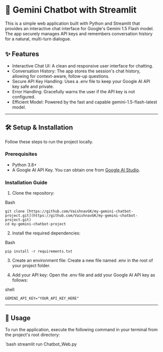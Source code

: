 # 🤖 Gemini Chatbot with Streamlit

This is a simple web application built with Python and Streamlit that provides an interactive chat interface for Google's Gemini 1.5 Flash model. The app securely manages API keys and remembers conversation history for a natural, multi-turn dialogue.

## ✨ Features

- Interactive Chat UI: A clean and responsive user interface for chatting.
- Conversation History: The app stores the session's chat history, allowing for context-aware, follow-up questions.
- Secure API Key Handling: Uses a .env file to keep your Google AI API key safe and private.
- Error Handling: Gracefully warns the user if the API key is not configured.
- Efficient Model: Powered by the fast and capable gemini-1.5-flash-latest model.

---

## 🛠️ Setup & Installation

Follow these steps to run the project locally.

### Prerequisites

- Python 3.8+
- A Google AI API Key. You can obtain one from [Google AI Studio](https://aistudio.google.com/app/apikey).

### Installation Guide

1.  Clone the repository:
   
Bash

    git clone [https://github.com/VaishnavGK/my-gemini-chatbot-project.git](https://github.com/VaishnavGK/my-gemini-chatbot-project.git)
    cd my-gemini-chatbot-project
    
2.  Install the required dependencies:
   
Bash

    pip install -r requirements.txt
    
3.  Create an environment file:
    Create a new file named .env in the root of your project folder.

4.  Add your API key:
    Open the .env file and add your Google AI API key as follows:
   
shell

    GEMINI_API_KEY="YOUR_API_KEY_HERE"
    
---

## 🚀 Usage

To run the application, execute the following command in your terminal from the project's root directory:

`bash
streamlit run Chatbot_Web.py
